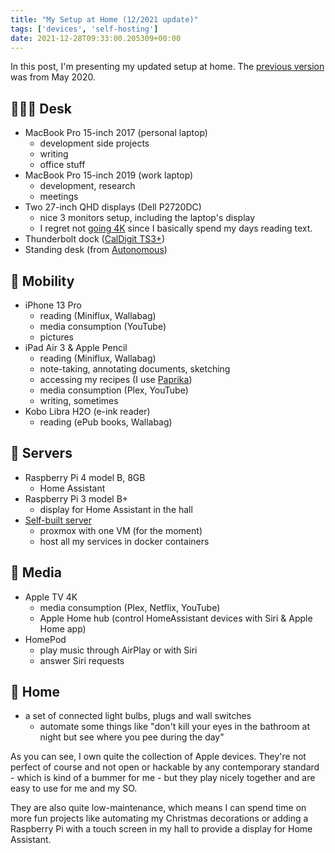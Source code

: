 ```yaml
---
title: "My Setup at Home (12/2021 update)"
tags: ['devices', 'self-hosting']
date: 2021-12-28T09:33:00.205309+00:00
---
```

In this post, I'm presenting my updated setup at home. The [previous version](/my-setup-at-home/) was from May 2020.

## 👨🏻‍💻 Desk

* MacBook Pro 15-inch 2017 (personal laptop)
    * development side projects
    * writing
    * office stuff
* MacBook Pro 15-inch 2019 (work laptop)
    * development, research
    * meetings
* Two 27-inch QHD displays (Dell P2720DC)
    * nice 3 monitors setup, including the laptop's display
    * I regret not [going 4K](https://tonsky.me/blog/monitors/) since I basically spend my days reading text.
* Thunderbolt dock ([CalDigit TS3+](https://www.caldigit.com/ts3-plus/))
* Standing desk (from [Autonomous](https://www.autonomous.ai))

## 📱 Mobility

* iPhone 13 Pro
    * reading (Miniflux, Wallabag)
    * media consumption (YouTube)
    * pictures
* iPad Air 3 & Apple Pencil
    * reading (Miniflux, Wallabag)
    * note-taking, annotating documents, sketching
    * accessing my recipes (I use [Paprika](https://www.paprikaapp.com/))
    * media consumption (Plex, YouTube)
    * writing, sometimes
* Kobo Libra H2O (e-ink reader)
    * reading (ePub books, Wallabag)

## 💾 Servers

* Raspberry Pi 4 model B, 8GB
    * Home Assistant
* Raspberry Pi 3 model B+
    * display for Home Assistant in the hall
* [Self-built server](/replacing-my-synology-nas-with-a-self-built-server/)
    * proxmox with one VM (for the moment)
    * host all my services in docker containers

## 🍿 Media

* Apple TV 4K
    * media consumption (Plex, Netflix, YouTube)
    * Apple Home hub (control HomeAssistant devices with Siri & Apple Home app)
* HomePod
    * play music through AirPlay or with Siri
    * answer Siri requests

## 🏡 Home

* a set of connected light bulbs, plugs and wall switches
    * automate some things like "don't kill your eyes in the bathroom at night but see where you pee during the day"

As you can see, I own quite the collection of Apple devices. They're not perfect of course and not open or hackable by any contemporary standard - which is kind of a bummer for me - but they play nicely together and are easy to use for me and my SO.

They are also quite low-maintenance, which means I can spend time on more fun projects like automating my Christmas decorations or adding a Raspberry Pi with a touch screen in my hall to provide a display for Home Assistant.
